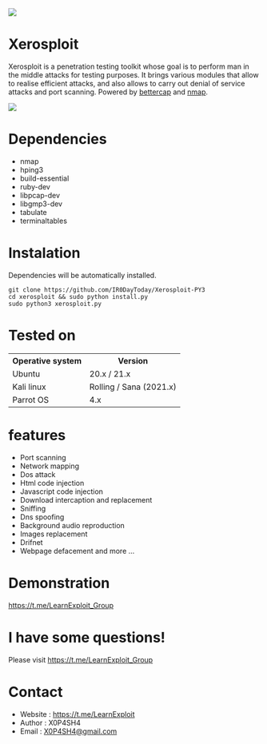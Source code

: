 
<IMG SRC="https://i.imgur.com/B6bnxRJ.png">


Xerosploit
=
Xerosploit is a penetration testing toolkit whose goal is to perform man in the middle attacks for testing purposes. It brings various modules that allow to realise efficient attacks, and also allows to carry out denial of service attacks and port scanning.
Powered by <a href="https://www.bettercap.org"> bettercap</a> and <a href="https://www.bettercap.org"> nmap</a>.

<IMG SRC="https://i.imgur.com/ac84pqE.jpg">

Dependencies
=

- nmap 
- hping3 
- build-essential 
- ruby-dev 
- libpcap-dev 
- libgmp3-dev
- tabulate 
- terminaltables




Instalation
=
Dependencies will be automatically installed.

    git clone https://github.com/IR0DayToday/Xerosploit-PY3
    cd xerosploit && sudo python install.py
    sudo python3 xerosploit.py


Tested on
=

<table>
    <tr>
        <th>Operative system</th>
        <th> Version </th>
    </tr>
    <tr>
        <td>Ubuntu</td>
        <td> 20.x  / 21.x </td>
    </tr>
    <tr>
        <td>Kali linux</td>
        <td> Rolling / Sana (2021.x) </td>
    </tr>
    <tr>
        <td>Parrot OS</td>
        <td>4.x </td>
    </tr>
</table>



features 
=
- Port scanning
- Network mapping
- Dos attack
- Html code injection
- Javascript code injection
- Download intercaption and replacement
- Sniffing
- Dns spoofing
- Background audio reproduction
- Images replacement
- Drifnet
- Webpage defacement and more ...

Demonstration
=
https://t.me/LearnExploit_Group

I have some questions!
=
Please visit https://t.me/LearnExploit_Group

Contact
=
- Website : https://t.me/LearnExploit
- Author : X0P4SH4
- Email : X0P4SH4@gmail.com
